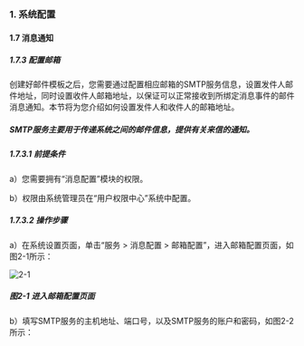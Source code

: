 ### 1. 系统配置

#### 1.7 消息通知

##### 1.7.3 配置邮箱

创建好邮件模板之后，您需要通过配置相应邮箱的SMTP服务信息，设置发件人邮件地址，同时设置收件人邮箱地址，以保证可以正常接收到所绑定消息事件的邮件消息通知。本节将为您介绍如何设置发件人和收件人的邮箱地址。

##### SMTP服务主要用于传递系统之间的邮件信息，提供有关来信的通知。

##### 1.7.3.1 前提条件

a）您需要拥有“消息配置”模块的权限。

b）权限由系统管理员在“用户权限中心”系统中配置。

##### 1.7.3.2 操作步骤

a）在系统设置页面，单击“服务 > 消息配置 > 邮箱配置”，进入邮箱配置页面，如图2-1所示：

![2-1](https://www.feisuanyz.com/fstest/xtpz/mailmess/youxiang_1.png)

##### 图2-1 进入邮箱配置页面

b）填写SMTP服务的主机地址、端口号，以及SMTP服务的账户和密码，如图2-2所示：
